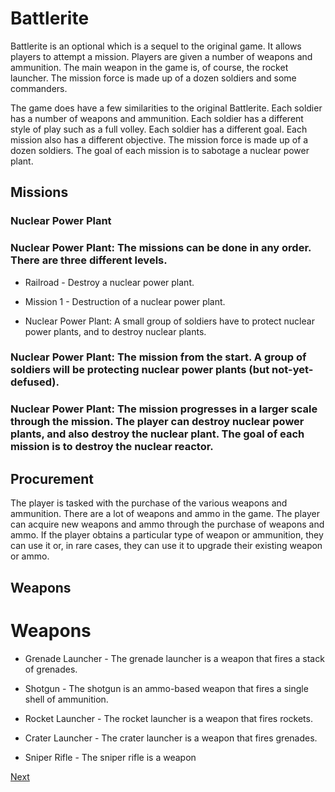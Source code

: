 # Battlerite

Battlerite is an optional which is a sequel to the original game. It allows players to attempt a mission. Players are given a number of weapons and ammunition. The main weapon in the game is, of course, the rocket launcher. The mission force is made up of a dozen soldiers and some commanders.

The game does have a few similarities to the original Battlerite. Each soldier has a number of weapons and ammunition. Each soldier has a different style of play such as a full volley. Each soldier has a different goal. Each mission also has a different objective. The mission force is made up of a dozen soldiers. The goal of each mission is to sabotage a nuclear power plant.

## Missions

### Nuclear Power Plant

### Nuclear Power Plant: The missions can be done in any order. There are three different levels.

*   Railroad - Destroy a nuclear power plant.

*   Mission 1 - Destruction of a nuclear power plant.

*   Nuclear Power Plant: A small group of soldiers have to protect nuclear power plants, and to destroy nuclear plants.

### Nuclear Power Plant: The mission from the start. A group of soldiers will be protecting nuclear power plants (but not-yet-defused).

### Nuclear Power Plant: The mission progresses in a larger scale through the mission. The player can destroy nuclear power plants, and also destroy the nuclear plant. The goal of each mission is to destroy the nuclear reactor.

## Procurement

The player is tasked with the purchase of the various weapons and ammunition. There are a lot of weapons and ammo in the game. The player can acquire new weapons and ammo through the purchase of weapons and ammo. If the player obtains a particular type of weapon or ammunition, they can use it or, in rare cases, they can use it to upgrade their existing weapon or ammo.

## Weapons

# Weapons

*   Grenade Launcher - The grenade launcher is a weapon that fires a stack of grenades.

*   Shotgun - The shotgun is an ammo-based weapon that fires a single shell of ammunition.

*   Rocket Launcher - The rocket launcher is a weapon that fires rockets.

*   Crater Launcher - The crater launcher is a weapon that fires grenades.

*   Sniper Rifle - The sniper rifle is a weapon

[Next](358.md)